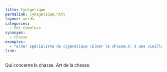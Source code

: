 ```yaml
---
title: Cynégétique
permalink: cynegetique.html
layout: words
categories:
  - Mot Complexe
synonyms:
  - Chasse
examples:
  - "Elmer spécialiste de cygénétique (Elmer le chasseur) à une vieille dette envers Bugs Bunny qu'il n'arrive jamais à attraper... (cf Histoires)"
link: 
---
```


Qui concerne la chasse. Art de la chasse.
